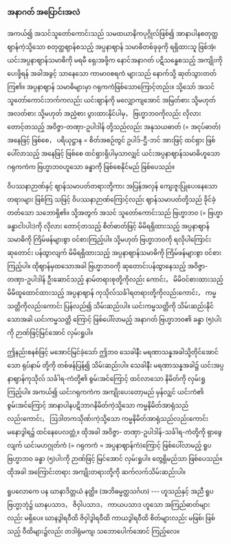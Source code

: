 ### အနာဂတ် အပြောင်းအလဲ

အကယ်၍ အသင်သူတော်ကောင်းသည် သမထယာနိကပုဂ္ဂိုလ်ဖြစ်၍ အာနာပါနစတုတ္ထဈာန်ကဲ့သို့သော
စတုတ္ထဈာန်စသည့် အပ္ပနာဈာန် သမာဓိတစ်ခုခုကို ရရှိထားသူ ဖြစ်အံ့၊ ယင်းအပ္ပနာဈာန်သမာဓိကို မရမီ
ရှေးအဖို့က နောင်အနာဂတ် ပဋိသန္ဓေစသည့် အကျိုးကို ပေးဖို့ရန် အခါအခွင့် သာနေသော ကာမာ၀စရကံ
များသည် နောက်သို့ ဆုတ်သွားတတ်ကြ၏။ အပ္ပနာဈာန် သမာဓိများမှာ ဂရုကကံဖြစ်သောကြောင့်တည်း။ သို့သော်
အသင် သူတော်ကောင်းဘက်ကလည်း ယင်းဈာန်ကို မလျှောကျအောင် အမြတ်စား သို့မဟုတ် အလတ်စား
သို့မဟုတ် အညံ့စား ပွားထားနိုင်ပါမှ， ဗြဟ္မာဘ၀ကိုလည်း လိုလားတောင့်တသည့် အဝိဇ္ဇာ-တဏှာ-ဥပါဒါန်
တို့သည်လည်း အနုသယဓာတ် (= အငုပ်ဓာတ်) အနေဖြင့် ဖြစ်စေ， ပရိယုဋ္ဌာန = စိတ်အစဉ်တွင် ဥပါဒ်-ဌီ-ဘင်
အားဖြင့် ထင်ရှား ဖြစ်ပေါ်လာသည့် အနေဖြင့် ဖြစ်စေ ထင်ရှားရှိပါမှသာလျှင် ယင်းအပ္ပနာဈာန်သမာဓိဟူသော
ဂရုကကံက ဗြဟ္မာဘ၀ဟူသော ခန္ဓာကို ဖြစ်စေနိုင်မည် ဖြစ်ပေသည်။

ဝိပဿနာဉာဏ်နှင့် ဈာန်သမာပတ်တရားတို့ကား အပြန်အလှန် ကျေးဇူးပြုပေးနေသော တရားများ ဖြစ်ကြ
သဖြင့် ဝိပဿနာဉာဏ်ကြောင့်လည်း ဈာန်သမာပတ်တို့သည် ခိုင်ခံ့တတ်သော သဘောရှိ၏။ သို့အတွက် အသင်
သူတော်ကောင်းသည် ဗြဟ္မာဘ၀ (= ဗြဟ္မာ ခန္ဓာငါးပါး)ကို လိုလား တောင့်တသည့် စိတ်ဓာတ်ဖြင့် မိမိရရှိထားသည့်
အပ္ပနာဈာန်သမာဓိကို ကြိမ်ဖန်များစွာ ဝင်စားကြည့်ပါ။ သို့မဟုတ် ဗြဟ္မာဘ၀ကို ရလိုပါကြောင်း ဆုတောင်း
ပန်ထွာလျက် မိမိရရှိထားသည့် အပ္ပနာဈာန်သမာဓိကို ကြိမ်ဖန်များစွာ ဝင်စားကြည့်ပါ။ ထိုဈာန်မှထသောအခါ
ဗြဟ္မာဘ၀ကို ဆုတောင်းပန်ထွာနေသည့် အဝိဇ္ဇာ-တဏှာ-ဥပါဒါန် ဦးဆောင်သည့် နာမ်တရားစုတို့ကိုလည်း
ကောင်း， မိမိဝင်စားထားသည့် မိမိထူထောင်ထားသည့် အပ္ပနာဈာန် ကုသိုလ်သင်္ခါရတရားတို့ကိုလည်းကောင်း，
ကမ္မသတ္တိကိုလည်းကောင်း ပြန်လည်၍ သိမ်းဆည်းပါ။ ယင်းကမ္မသတ္တိကို သိမ်းဆည်းနိုင်သောအခါ ယင်းကမ္မသတ္တိ
ကြောင့် ဖြစ်ပေါ်လာမည့် အနာဂတ် ဗြဟ္မာဘ၀၏ ခန္ဓာ (၅)ပါးကို ဉာဏ်ဖြင့်မြင်အောင် လှမ်းရှုပါ။

ဤနည်းစနစ်ဖြင့် မအောင်မြင်ခဲ့သော် ဤဘ၀ သေခါနီး မရဏာသန္နအခါသို့တိုင်အောင်သော ရုပ်နာမ်
တို့ကို တစ်ဖန်ပြန်၍ သိမ်းဆည်းပါ။ သေခါနီး မရဏာသန္နအခါ၌ ယင်းအပ္ပနာဈာန်ကုသိုလ် သင်္ခါရ-ကံတို့၏
စွမ်းအင်ကြောင့် ထင်လာသော နိမိတ်ကို လှမ်းရှုကြည့်ပါ။ အကယ်၍ ယင်းဂရုကကံက အကျိုးပေးတော့မည်
မှန်လျှင် ယင်းကံ၏ စွမ်းအင်ကြောင့် အာနာပါနပဋိဘာဂနိမိတ်ကဲ့သို့သော ကမ္မနိမိတ်အာရုံသည်လည်းကောင်း，
ဩဒါတကသိုဏ်းကဲ့သို့သော ကမ္မနိမိတ်အာရုံသည်လည်းကောင်း မနောဒွါရ၌ ထင်နေပေလတ္တံ့။ ထိုအခါ အဝိဇ္ဇာ-
တဏှာ-ဥပါဒါန်-သင်္ခါရ-ကံတို့ကို ရှာဖွေလျက် ယင်းမဟဂ္ဂုတ်ကံ (= ဂရုကကံ = အပ္ပနာဈာန်ကံ)ကြောင့်
ဖြစ်ပေါ်လာမည့် ရူပဗြဟ္မာဘ၀ ခန္ဓာ (၅)ပါးကို ဉာဏ်ဖြင့် မြင်အောင် လှမ်းရှုပါ။ တွေ့ရှိမည်သာ ဖြစ်ပေသည်။
ထိုအခါ အကြောင်းတရား အကျိုးတရားတို့ကို ဆက်လက်သိမ်းဆည်းပါ။

ရူပလောကေ ပန ဃာနာဒိတ္တယံ နတ္ထိ။ (အဘိဓမ္မတ္ထသင်္ဂဟ) --- ဟူသည်နှင့် အညီ ရူပဗြဟ္မာ့ဘုံ၌
ဃာနပသာဒ， ဇိဝှါပသာဒ， ကာယပသာဒ ဟူသော အကြည်ဓာတ်များလည်း မရှိပေ။ ဃာနဒွါရဝီထိ ဇိဝှါဒွါရဝီထိ
ကာယဒွါရဝီထိ စိတ်များလည်း မဖြစ်၊ ဖြစ်သည့် ဝီထိများ၌လည်း တဒါရုံမကျ၊ သဘောပေါက်အောင် ကြည့်လေ။
